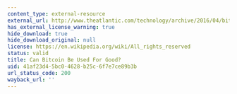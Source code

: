 ```yaml
---
content_type: external-resource
external_url: http://www.theatlantic.com/technology/archive/2016/04/bitcoin-hype/477141/
has_external_license_warning: true
hide_download: true
hide_download_original: null
license: https://en.wikipedia.org/wiki/All_rights_reserved
status: valid
title: Can Bitcoin Be Used For Good?
uid: 41af23d4-5bc0-4628-b25c-6f7e7ce89b3b
url_status_code: 200
wayback_url: ''
---
```

